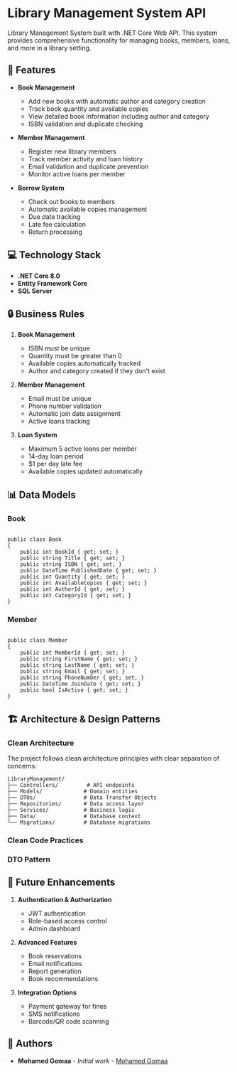 # Library Management System API

 Library Management System built with .NET Core Web API. This system provides comprehensive functionality for managing books, members, loans, and more in a library setting.

## 🚀 Features

- **Book Management**
  - Add new books with automatic author and category creation
  - Track book quantity and available copies
  - View detailed book information including author and category
  - ISBN validation and duplicate checking

- **Member Management**
  - Register new library members
  - Track member activity and loan history
  - Email validation and duplicate prevention
  - Monitor active loans per member

- **Borrow System**
  - Check out books to members
  - Automatic available copies management
  - Due date tracking
  - Late fee calculation
  - Return processing

## 💻 Technology Stack

- **.NET Core 8.0**
- **Entity Framework Core**
- **SQL Server**








## 🔒 Business Rules

1. **Book Management**
   - ISBN must be unique
   - Quantity must be greater than 0
   - Available copies automatically tracked
   - Author and category created if they don't exist

2. **Member Management**
   - Email must be unique
   - Phone number validation
   - Automatic join date assignment
   - Active loans tracking

3. **Loan System**
   - Maximum 5 active loans per member
   - 14-day loan period
   - $1 per day late fee
   - Available copies updated automatically

## 📊 Data Models

### Book
```

public class Book
{
    public int BookId { get; set; }
    public string Title { get; set; }
    public string ISBN { get; set; }
    public DateTime PublishedDate { get; set; }
    public int Quantity { get; set; }
    public int AvailableCopies { get; set; }
    public int AuthorId { get; set; }
    public int CategoryId { get; set; }
}
```

### Member
```

public class Member
{
    public int MemberId { get; set; }
    public string FirstName { get; set; }
    public string LastName { get; set; }
    public string Email { get; set; }
    public string PhoneNumber { get; set; }
    public DateTime JoinDate { get; set; }
    public bool IsActive { get; set; }
}
```

## 🏗️ Architecture & Design Patterns

### Clean Architecture
The project follows clean architecture principles with clear separation of concerns:

```
LibraryManagement/
├── Controllers/         # API endpoints
├── Models/             # Domain entities
├── DTOs/               # Data Transfer Objects
├── Repositories/       # Data access layer
├── Services/           # Business logic
├── Data/               # Database context
└── Migrations/         # Database migrations
```
### Clean Code Practices
### DTO Pattern




## 🔄 Future Enhancements

1. **Authentication & Authorization**
   - JWT authentication
   - Role-based access control
   - Admin dashboard

2. **Advanced Features**
   - Book reservations
   - Email notifications
   - Report generation
   - Book recommendations

3. **Integration Options**
   - Payment gateway for fines
   - SMS notifications
   - Barcode/QR code scanning




## 👥 Authors

* **Mohamed Gomaa** - *Initial work* - [Mohamed Gomaa](https://github.com/Moh-Gomma)

